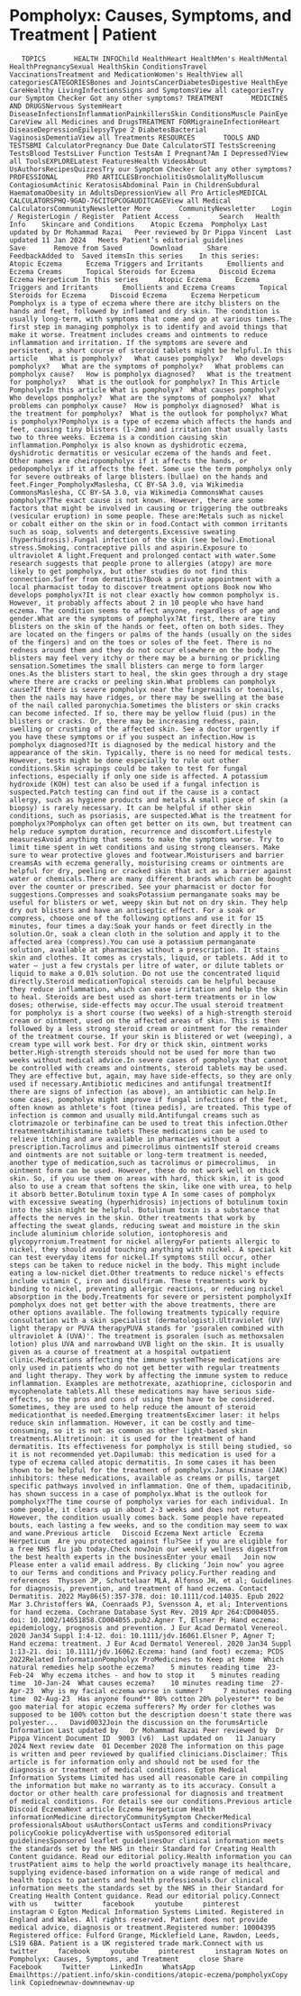 # Pompholyx: Causes, Symptoms, and Treatment | Patient

       TOPICS       HEALTH INFOChild HealthHeart HealthMen's HealthMental HealthPregnancySexual HealthSkin ConditionsTravel VaccinationsTreatment and MedicationWomen's HealthView all categoriesCATEGORIESBones and JointsCancerDiabetesDigestive HealthEye CareHealthy LivingInfectionsSigns and SymptomsView all categoriesTry our Symptom Checker Got any other symptoms? TREATMENT       MEDICINES AND DRUGSNervous SystemHeart DiseaseInfectionsInflammationPainkillersSkin ConditionsMuscle PainEye CareView all Medicines and DrugsTREATMENT FORMigraineInfectionHeart DiseaseDepressionEpilepsyType 2 DiabetesBacterial VaginosisDementiaView all Treatments RESOURCES       TOOLS AND TESTSBMI CalculatorPregnancy Due Date CalculatorSTI TestsScreening TestsBlood TestsLiver Function TestsAm I Pregnant?Am I Depressed?View all ToolsEXPLORELatest FeaturesHealth VideosAbout UsAuthorsRecipesQuizzesTry our Symptom Checker Got any other symptoms? PROFESSIONAL       PRO ARTICLESBronchiolitisOsmolalityMolluscum ContagiosumActinic KeratosisAbdominal Pain in ChildrenSubdural HaematomaObesity in AdultsDepressionView all Pro ArticlesMEDICAL CALCULATORSPHQ-9GAD-76CITGPCOGAUDITCAGEView all Medical CalculatorsCommunityNewsletter More       CommunityNewsletter    Login / RegisterLogin / Register  Patient Access  .       Search   Health Info    Skincare and Conditions    Atopic Eczema  Pompholyx Last updated by Dr Mohammad Razai   Peer reviewed by Dr Pippa Vincent  Last updated 11 Jan 2024   Meets Patient’s editorial guidelines            Save       Remove from Saved       Download      Share      FeedbackAdded to  Saved itemsIn this series    In this series:     Atopic Eczema      Eczema Triggers and Irritants      Emollients and Eczema Creams      Topical Steroids for Eczema      Discoid Eczema      Eczema Herpeticum In this series     Atopic Eczema      Eczema Triggers and Irritants      Emollients and Eczema Creams      Topical Steroids for Eczema      Discoid Eczema      Eczema Herpeticum Pompholyx is a type of eczema where there are itchy blisters on the hands and feet, followed by inflamed and dry skin. The condition is usually long-term, with symptoms that come and go at various times.The first step in managing pompholyx is to identify and avoid things that make it worse. Treatment includes creams and ointments to reduce inflammation and irritation. If the symptoms are severe and persistent, a short course of steroid tablets might be helpful.In this article   What is pompholyx?   What causes pompholyx?   Who develops pompholyx?   What are the symptoms of pompholyx?   What problems can pompholyx cause?   How is pompholyx diagnosed?   What is the treatment for pompholyx?   What is the outlook for pompholyx? In This Article     PompholyxIn this article What is pompholyx?  What causes pompholyx?  Who develops pompholyx?  What are the symptoms of pompholyx?  What problems can pompholyx cause?  How is pompholyx diagnosed?  What is the treatment for pompholyx?  What is the outlook for pompholyx? What is pompholyx?Pompholyx is a type of eczema which affects the hands and feet, causing tiny blisters (1-2mm) and irritation that usually lasts two to three weeks. Eczema is a condition causing skin inflammation.Pompholyx is also known as dyshidrotic eczema, dyshidrotic dermatitis or vesicular eczema of the hands and feet. Other names are cheiropompholyx if it affects the hands, or pedopompholyx if it affects the feet. Some use the term pompholyx only for severe outbreaks of large blisters (bullae) on the hands and feet.Finger_PompholyxMaslesha, CC BY-SA 3.0, via Wikimedia CommonsMaslesha, CC BY-SA 3.0, via Wikimedia CommonsWhat causes pompholyx?The exact cause is not known. However, there are some factors that might be involved in causing or triggering the outbreaks (vesicular eruption) in some people. These are:Metals such as nickel or cobalt either on the skin or in food.Contact with common irritants such as soap, solvents and detergents.Excessive sweating (hyperhidrosis).Fungal infection of the skin (see below).Emotional stress.Smoking, contraceptive pills and aspirin.Exposure to ultraviolet A light.Frequent and prolonged contact with water.Some research suggests that people prone to allergies (atopy) are more likely to get pompholyx, but other studies do not find this connection.Suffer from dermatitis?Book a private appointment with a local pharmacist today to discover treatment options Book now Who develops pompholyx?It is not clear exactly how common pompholyx is. However, it probably affects about 2 in 10 people who have hand eczema. The condition seems to affect anyone, regardless of age and gender.What are the symptoms of pompholyx?At first, there are tiny blisters on the skin of the hands or feet, often on both sides. They are located on the fingers or palms of the hands (usually on the sides of the fingers) and on the toes or soles of the feet. There is no redness around them and they do not occur elsewhere on the body.The blisters may feel very itchy or there may be a burning or prickling sensation.Sometimes the small blisters can merge to form larger ones.As the blisters start to heal, the skin goes through a dry stage where there are cracks or peeling skin.What problems can pompholyx cause?If there is severe pompholyx near the fingernails or toenails, then the nails may have ridges, or there may be swelling at the base of the nail called paronychia.Sometimes the blisters or skin cracks can become infected. If so, there may be yellow fluid (pus) in the blisters or cracks. Or, there may be increasing redness, pain, swelling or crusting of the affected skin. See a doctor urgently if you have these symptoms or if you suspect an infection.How is pompholyx diagnosed?It is diagnosed by the medical history and the appearance of the skin. Typically, there is no need for medical tests. However, tests might be done especially to rule out other conditions.Skin scrapings could be taken to test for fungal infections, especially if only one side is affected. A potassium hydroxide (KOH) test can also be used if a fungal infection is suspected.Patch testing can find out if the cause is a contact allergy, such as hygiene products and metals.A small piece of skin (a biopsy) is rarely necessary. It can be helpful if other skin conditions, such as psoriasis, are suspected.What is the treatment for pompholyx?Pompholyx can often get better on its own, but treatment can help reduce symptom duration, recurrence and discomfort.Lifestyle measuresAvoid anything that seems to make the symptoms worse. Try to limit time spent in wet conditions and using strong cleansers. Make sure to wear protective gloves and footwear.Moisturisers and barrier creamsAs with eczema generally, moisturising creams or ointments are helpful for dry, peeling or cracked skin that act as a barrier against water or chemicals.There are many different brands which can be bought over the counter or prescribed. See your pharmacist or doctor for suggestions.Compresses and soaksPotassium permanganate soaks may be useful for blisters or wet, weepy skin but not on dry skin. They help dry out blisters and have an antiseptic effect. For a soak or compress, choose one of the following options and use it for 15 minutes, four times a day:Soak your hands or feet directly in the solution.Or, soak a clean cloth in the solution and apply it to the affected area (compress).You can use a potassium permanganate solution, available at pharmacies without a prescription. It stains skin and clothes. It comes as crystals, liquid, or tablets. Add it to water – just a few crystals per litre of water, or dilute tablets or liquid to make a 0.01% solution. Do not use the concentrated liquid directly.Steroid medicationTopical steroids can be helpful because they reduce inflammation, which can ease irritation and help the skin to heal. Steroids are best used as short-term treatments or in low doses; otherwise, side-effects may occur.The usual steroid treatment for pompholyx is a short course (two weeks) of a high-strength steroid cream or ointment, used on the affected areas of skin. This is then followed by a less strong steroid cream or ointment for the remainder of the treatment course. If your skin is blistered or wet (weeping), a cream type will work best. For dry or thick skin, ointment works better.High-strength steroids should not be used for more than two weeks without medical advice.In severe cases of pompholyx that cannot be controlled with creams and ointments, steroid tablets may be used. They are effective but, again, may have side-effects, so they are only used if necessary.Antibiotic medicines and antifungal treatmentIf there are signs of infection (as above), an antibiotic can help.In some cases, pompholyx might improve if fungal infections of the feet, often known as athlete's foot (tinea pedis), are treated. This type of infection is common and usually mild.Antifungal creams such as clotrimazole or terbinafine can be used to treat this infection.Other treatmentsAntihistamine tablets These medications can be used to relieve itching and are available in pharmacies without a prescription.Tacrolimus and pimecrolimus ointmentsIf steroid creams and ointments are not suitable or long-term treatment is needed, another type of medication,such as tacrolimus or pimecrolimus,  in ointment form can be used. However, these do not work well on thick skin. So, if you use them on areas with hard, thick skin, it is good also to use a cream that softens the skin, like one with urea, to help it absorb better.Botulinum toxin type A In some cases of pompholyx with excessive sweating (hyperhidrosis) injections of botulinum toxin into the skin might be helpful. Botulinum toxin is a substance that affects the nerves in the skin. Other treatments that work by affecting the sweat glands, reducing sweat and moisture in the skin include aluminium chloride solution, iontophoresis and glycopyrronium.Treatment for nickel allergyFor patients allergic to nickel, they should avoid touching anything with nickel. A special kit can test everyday items for nickel.If symptoms still occur, other steps can be taken to reduce nickel in the body. This might include eating a low-nickel diet.Other treatments to reduce nickel's effects include vitamin C, iron and disulfiram. These treatments work by binding to nickel, preventing allergic reactions, or reducing nickel absorption in the body.Treatments for severe or persistent pompholyxIf pompholyx does not get better with the above treatments, there are other options available. The following treatments typically require consultation with a skin specialist (dermatologist).Ultraviolet (UV) light therapy or PUVA therapyPUVA stands for 'psoralen combined with ultraviolet A (UVA)'. The treatment is psoralen (such as methoxsalen lotion) plus UVA and narrowband UVB light on the skin. It is usually given as a course of treatment at a hospital outpatient clinic.Medications affecting the immune systemThese medications are only used in patients who do not get better with regular treatments and light therapy. They work by affecting the immune system to reduce inflammation. Examples are methotrexate, azathioprine, ciclosporin and mycophenolate tablets.All these medications may have serious side-effects, so the pros and cons of using them have to be considered. Sometimes, they are used to help reduce the amount of steroid medicationthat is needed.Emerging treatmentsExcimer laser: it helps reduce skin inflammation. However, it can be costly and time-consuming, so it is not as common as other light-based skin treatments.Alitretinoin: it is used for the treatment of hand dermatitis. Its effectiveness for pompholyx is still being studied, so it is not recommended yet.Dapilumab: this medication is used for a type of eczema called atopic dermatitis. In some cases it has been shown to be helpful for the treatment of pompholyx.Janus Kinase (JAK) inhibitors: these medications, available as creams or pills, target specific pathways involved in inflammation. One of them, upadacitinib, has shown success in a case of pompholyx.What is the outlook for pompholyx?The time course of pompholyx varies for each individual. In some people, it clears up in about 2-3 weeks and does not return. However, the condition usually comes back. Some people have repeated bouts, each lasting a few weeks, and so the condition may seem to wax and wane.Previous article   Discoid Eczema Next article  Eczema Herpeticum  Are you protected against flu?See if you are eligible for a free NHS flu jab today.Check nowJoin our weekly wellness digestfrom the best health experts in the businessEnter your email   Join now Please enter a valid email address. By clicking ‘Join now’ you agree to our Terms and conditions and Privacy policy.Further reading and references  Thyssen JP, Schuttelaar MLA, Alfonso JH, et al; Guidelines for diagnosis, prevention, and treatment of hand eczema. Contact Dermatitis. 2022 May86(5):357-378. doi: 10.1111/cod.14035. Epub 2022 Mar 3.Christoffers WA, Coenraads PJ, Svensson A, et al; Interventions for hand eczema. Cochrane Database Syst Rev. 2019 Apr 264:CD004055. doi: 10.1002/14651858.CD004055.pub2.Agner T, Elsner P; Hand eczema: epidemiology, prognosis and prevention. J Eur Acad Dermatol Venereol. 2020 Jan34 Suppl 1:4-12. doi: 10.1111/jdv.16061.Elsner P, Agner T; Hand eczema: treatment. J Eur Acad Dermatol Venereol. 2020 Jan34 Suppl 1:13-21. doi: 10.1111/jdv.16062.Eczema: hand (and foot) eczema; PCDS 2022Related InformationPompholyx ProMedicines to Keep at Home  Which natural remedies help soothe eczema?    5 minutes reading time  23-Feb-24  Why eczema itches - and how to stop it    5 minutes reading time  10-Jan-24  What causes eczema?    10 minutes reading time  27-Apr-23  Why is my facial eczema worse in summer?     7 minutes reading time  02-Aug-23  Has anyone found** 80% cotton 20% polyester** to be goo material for atopic eczema sufferers? My order for clothes was supposed to be 100% cotton but the description doesn't state there was polyester...   David0032Join the discussion on the forumsArticle Information Last updated by   Dr Mohammad Razai Peer reviewed by  Dr Pippa Vincent Document ID  9003 (v6)  Last updated on   11 January 2024 Next review date  01 December 2028 The information on this page is written and peer reviewed by qualified clinicians.Disclaimer: This article is for information only and should not be used for the diagnosis or treatment of medical conditions. Egton Medical Information Systems Limited has used all reasonable care in compiling the information but make no warranty as to its accuracy. Consult a doctor or other health care professional for diagnosis and treatment of medical conditions. For details see our conditions.Previous article  Discoid EczemaNext article Eczema Herpeticum Health informationMedicine directoryCommunitySymptom CheckerMedical professionalsAbout usAuthorsContact usTerms and conditionsPrivacy policyCookie policyAdvertise with usSponsored editorial guidelinesSponsored leaflet guidelinesOur clinical information meets the standards set by the NHS in their Standard for Creating Health Content guidance. Read our editorial policy.Health information you can trustPatient aims to help the world proactively manage its healthcare, supplying evidence-based information on a wide range of medical and health topics to patients and health professionals.Our clinical information meets the standards set by the NHS in their Standard for Creating Health Content guidance. Read our editorial policy.Connect with us    twitter     facebook     youtube     pinterest     instagram © Egton Medical Information Systems Limited. Registered in England and Wales. All rights reserved. Patient does not provide medical advice, diagnosis or treatment.Registered number: 10004395 Registered office: Fulford Grange, Micklefield Lane, Rawdon, Leeds, LS19 6BA. Patient is a UK registered trade mark.Connect with us    twitter     facebook     youtube     pinterest     instagram Notes on Pompholyx: Causes, Symptoms, and Treatment     close Share          Facebook     Twitter     LinkedIn     WhatsApp     Emailhttps://patient.info/skin-conditions/atopic-eczema/pompholyxCopy link Copiednewnav-downnewnav-up


